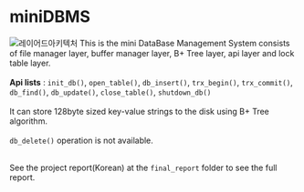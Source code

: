 # miniDBMS
![레이어드아키텍처](https://user-images.githubusercontent.com/61873510/127859797-80d580ee-089e-45ca-ac46-6da16221a4b9.png)
This is the mini DataBase Management System consists of file manager layer, buffer manager layer, B+ Tree layer, api layer and lock table layer.<br><br>
**Api lists** : ```init_db()```, ```open_table()```, ```db_insert()```, ```trx_begin()```, ```trx_commit()```, ```db_find()```, ```db_update()```,  ```close_table()```, ```shutdown_db()``` <br><br>
It can store 128byte sized key-value strings to the disk using B+ Tree algorithm.<br> <br>
```db_delete()``` operation is not available.<br><br>

See the project report(Korean) at the ```final_report``` folder to see the full report.<br><br>
